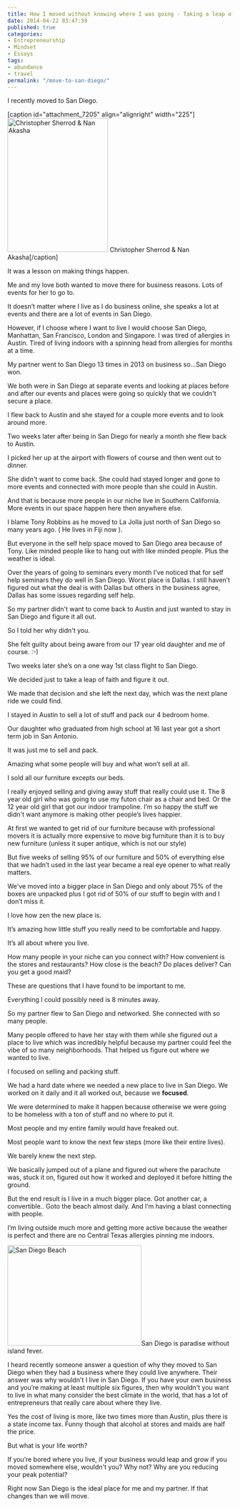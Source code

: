 ```yaml
---
title: How I moved without knowing where I was going - Taking a leap of faith
date: 2014-04-22 03:47:59
published: true
categories:
- Entrepreneurship
- Mindset
- Essays
tags:
- abundance
- travel
permalink: "/move-to-san-diego/"
---
```

I recently moved to San Diego.

[caption id="attachment_7205" align="alignright" width="225"]<img class="wp-image-7205 size-medium" src="{{ site.baseurl }}/posts/2014/04/2014-04-01-18.14.53-225x300.jpg" alt="Christopher Sherrod &amp; Nan Akasha" width="225" height="300" /> Christopher Sherrod &amp; Nan Akasha[/caption]

It was a lesson on making things happen.

Me and my love both wanted to move there for business reasons. Lots of events for her to go to.

It doesn’t matter where I live as I do business online, she speaks a lot at events and there are a lot of events in San Diego.

However, if I choose where I want to live I would choose San Diego, Manhattan, San Francisco, London and Singapore. I was tired of allergies in Austin. Tired of living indoors with a spinning head from allergies for months at a time.

My partner went to San Diego 13 times in 2013 on business so…San Diego won.

We both were in San Diego at separate events and looking at places before and after our events and places were going so quickly that we couldn't secure a place.

I flew back to Austin and she stayed for a couple more events and to look around more.

Two weeks later after being in San Diego for nearly a month she flew back to Austin.

I picked her up at the airport with flowers of course and then went out to dinner.

She didn't want to come back. She could had stayed longer and gone to more events and connected with more people than she could in Austin.

And that is because more people in our niche live in Southern California. More events in our space happen here then anywhere else.

I blame Tony Robbins as he moved to La Jolla just north of San Diego so many years ago. ( He lives in Fiji now ).

But everyone in the self help space moved to San Diego area because of Tony. Like minded people like to hang out with like minded people. Plus the weather is ideal.

Over the years of going to seminars every month I’ve noticed that for self help seminars they do well in San Diego. Worst place is Dallas. I still haven’t figured out what the deal is with Dallas but others in the business agree, Dallas has some issues regarding self help.

So my partner didn't want to come back to Austin and just wanted to stay in San Diego and figure it all out.

So I told her why didn't you.

She felt guilty about being aware from our 17 year old daughter and me of course. :-)

Two weeks later she’s on a one way 1st class flight to San Diego.

We decided just to take a leap of faith and figure it out.

We made that decision and she left the next day, which was the next plane ride we could find.

I stayed in Austin to sell a lot of stuff and pack our 4 bedroom home.

Our daughter who graduated from high school at 16 last year got a short term job in San Antonio.

It was just me to sell and pack.

Amazing what some people will buy and what won’t sell at all.

I sold all our furniture excepts our beds.

I really enjoyed selling and giving away stuff that really could use it. The 8 year old girl who was going to use my futon chair as a chair and bed. Or the 12 year old girl that got our indoor trampoline. I’m so happy the stuff we didn't want anymore is making other people’s lives happier.

At first we wanted to get rid of our furniture because with professional movers it is actually more expensive to move big furniture than it is to buy new furniture (unless it super antique, which is not our style)

But five weeks of selling 95% of our furniture and 50% of everything else that we hadn’t used in the last year became a real eye opener to what really matters.

We've moved into a bigger place in San Diego and only about 75% of the boxes are unpacked plus I got rid of 50% of our stuff to begin with and I don’t miss it.

I love how zen the new place is.

It’s amazing how little stuff you really need to be comfortable and happy.

It’s all about where you live.

How many people in your niche can you connect with? How convenient is the stores and restaurants? How close is the beach? Do places deliver? Can you get a good maid?

These are questions that I have found to be important to me.

Everything I could possibly need is 8 minutes away.

So my partner flew to San Diego and networked. She connected with so many people.

Many people offered to have her stay with them while she figured out a place to live which was incredibly helpful because my partner could feel the vibe of so many neighborhoods. That helped us figure out where we wanted to live.

I focused on selling and packing stuff.

We had a hard date where we needed a new place to live in San Diego. We worked on it daily and it all worked out, because we **focused**.

We were determined to make it happen because otherwise we were going to be homeless with a ton of stuff and no where to put it.

Most people and my entire family would have freaked out.

Most people want to know the next few steps (more like their entire lives).

We barely knew the next step.

We basically jumped out of a plane and figured out where the parachute was, stuck it on, figured out how it worked and deployed it before hitting the ground.

But the end result is I live in a much bigger place. Got another car, a convertible.. Goto the beach almost daily. And I’m having a blast connecting with people.

I’m living outside much more and getting more active because the weather is perfect and there are no Central Texas allergies pinning me indoors.

<img class="alignright size-medium wp-image-7211" src="{{ site.baseurl }}/posts/2014/04/IMG_3763-300x225.jpg" alt="San Diego Beach" width="300" height="225" />San Diego is paradise without island fever.

I heard recently someone answer a question of why they moved to San Diego when they had a business where they could live anywhere. Their answer was why wouldn't I live in San Diego. If you have your own business and you’re making at least multiple six figures, then why wouldn't you want to live in what many consider the best climate in the world, that has a lot of entrepreneurs that really care about where they live.

Yes the cost of living is more, like two times more than Austin, plus there is a state income tax. Funny though that alcohol at stores and maids are half the price.

But what is your life worth?

If you’re bored where you live, if your business would leap and grow if you moved somewhere else, wouldn't you? Why not? Why are you reducing your peak potential?

Right now San Diego is the ideal place for me and my partner. If that changes than we will move.</p>
